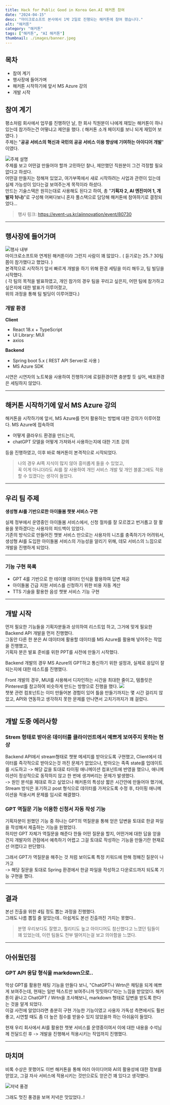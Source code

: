 ```yaml
---
title: Hack for Public Good in Korea Gen.AI 해커톤 참여
date: "2024-04-15"
desc: "마이크로소프트 본사에서 1박 2일로 진행되는 해커톤에 참여 했습니다."
alt: "해커톤"
category: "해커톤"
tags: ["해커톤", "AI 해커톤"]
thumbnail: ./images/banner.jpeg
---
```

## 목차
- 참여 계기
- 행사장에 들어가며
- 해커톤 시작하기에 앞서 MS Azure 강의
- 개발 시작

## 참여 계기
평소처럼 회사에서 업무를 진행하던 날, 한 회사 직원분이 나에게 재밌는 해커톤이 하나 있는데 참가하는건 어떻냐고 제안을 했다. ( 해커톤 소개 페이지를 보니 되게 재밌어 보였다. )  
주제는 "**공공 서비스의 혁신과 국민의 공공 서비스 이용 향상에 기여하는 아이디어 개발**" 이였다.

![주제 설명](./images/desc_1.png)  
주제를 보고 어떤걸 만들어야 할까 고민하던 찰나, 제안했던 직원분이 그건 걱정할 필요 없다고 하셨다.  
어떤걸 만들지는 정해져 있었고, 여가부쪽에서 새로 시작하려는 사업과 관련이 있는데 실제 가능성이 있다는걸 보여주는게 목적이라 하셨다.  
만드는 기술스택은 원히는대로 사용해도 된다고 하여, 총 "**기획자 2, AI 엔진미어 1, 개발자 1(나)**"로 구성해 어쩌다보니 혼자 풀스택으로 담당해 해커톤에 참여하기로 결정되었다...

> 행사 링크: https://event-us.kr/aiinnovation/event/80730  

---

## 행사장에 들어가며
![행사 내부](./images/행사_시작_전.jpeg)  
마이크로소프트와 연계된 해커톤이라 그런지 사람이 꽤 많았다.. ( 듣기로는 25..? 30팀쯤이 참가했다고 했었다. )  
본격적으로 시작하기 앞서 빠르게 개발을 하기 위해 환경 세팅을 미리 해두고, 팀 빌딩을 시작했다.  
( 각 팀의 목적을 발표하였고, 개인 참가의 경우 팀을 꾸리고 싶은지, 어떤 팀에 참가하고 싶은지에 대한 발표가 이루어졌고,  
위의 과정을 통해 팀 빌딩이 이루어졌다.)

### 개발 환경

**Client**
- React 18.x + TypeScript
- UI Library: MUI
- axios

**Backend**
- Spring boot 5.x ( REST API Server로 사용 )
- MS Azure SDK  
  
시연은 시연자의 노트북을 사용하여 진행하기에 로컬환경이면 충분할 듯 싶어, 배포환경은 세팅하지 않았다.

---

## 해커톤 시작하기에 앞서 MS Azure 강의
해커톤을 시작하기에 앞서, MS Azure를 먼저 활용하는 방법에 대한 강의가 이루어졌다.
MS Azure에 접속하여
- 어떻게 클라우드 환경을 만드는지,
- chatGPT 모델을 어떻게 가져와서 사용하는지에 대한 기초 강의  
  
등을 진행하였고, 이후 바로 해커톤이 본격적으로 시작되었다.  
> 나의 경우 AI쪽 지식이 많지 않아 흥미롭게 들을 수 있었고,   
> 꼭 이게 아니더라도 AI를 잘 사용하여 개인 서비스 개발 및 개인 블롣그에도 적용할 수 있겠다는 생각이 들었다.

---

## 우리 팀 주제 
**생성형 AI를 기반으로한 아이돌봄 챗봇 서비스 구현**
  
실제 정부에서 운영중인 아이돌봄 서비스에서, 신청 절차를 잘 모르겠고 번거롭고 잘 활용을 못하겠다는 사용자의 피드백이 있었다.    
기존의 방식으로 만들어진 챗봇 서비스 만으로는 사용자의 니즈를 충족하기가 어려워서, 생성형 AI를 도입한 아이돌봄 서비스의 가능성을 알리기 위해,
데모 서비스의 느낌으로 개발을 진행하게 되었다.

---

### 기능 구현 목록
- GPT 4를 기반으로 한 테이블 데이터 인식을 활용하여 답변 제공
- 아이돌봄 긴급 지원 서비스를 신청하기 위한 비용 자동 계산
- TTS 기술을 활용한 음성 챗봇 서비스 기능 구현

---

## 개발 시작

먼저 필요한 기능들을 기획자분들과 상의하여 리스트업 하고, 그거에 맞게 필요한 Backend API 개발을 먼저 진행했다.  
그동안 다른 한 분은 AI 데이터에 활용할 데이터를 MS Azure를 활용해 넣어주는 작업을 진행했고,  
기획자 분은 발표 준비를 위한 PPT를 사전에 만들기 시작했다.

Backend 개발의 경우 MS Azure의 GPT하고 통신하기 위한 설정과, 실제로 응답이 잘 되는지에 대한 테스트를 진행했다.  

Front 개발의 경우, MUI를 사용해서 디자인하는 시간을 최대한 줄이고, 템플릿은 Pinterest를 참고하여 비슷하게 만드는 방향으로 진행을 했다.
![](./images/프론트_시안.png)  
챗봇 관련 컴포넌트는 이미 만들어본 경험이 있어 틀을 만들기까지는 몇 시간 걸리지 않았고, API와 연동하고 생각하지 못한 문제를 만나면서 고치기까지가 꽤 걸렸다.

---

## 개발 도중 에러사항

### Strem 형태로 받아온 데이터를 클라이언트에서 예쁘게 보여주지 못하는 현상
Backend API에서 stream형태로 챗봇 메세지를 받아오도록 구현했고,
Client에서 데이터를 즉각적으로 받아오는것 까진 문제가 없었으나, 받아오는 족족 state를 업데이트를 시도하고 -> 해당 값을 토대로 타이핑 애니메이션 컴포넌트에 반영을 했으나,
애니메이션이 정상적으로 동작하지 않고 한 번에 생겨버리는 문제가 발생했다.   
-> 원인 분석을 제대로 하고 싶었으나 해커톤의 특성상 짧은 시간안에 만들어야 했기에, Stream 방식은 포기하고 post 형식으로 데이터를 가져오도록 수정 후, 타이핑 애니메이션을 적용시켜 문제를 임시로 해결했다.

### GPT 역질문 기능 이용한 신청서 자동 작성 기능
기획자분이 원했던 기능 중 하나는 GPT의 역질문을 통해 얻은 답변을 토대로 한글 파일을 작성해서 제출하는 기능을 원했었다.  
하지만 GPT 자체가 역질문을 해준다 한들 어떤 질문을 할지, 어떤거에 대한 답을 얻을건지 개발자의 관점에서 예측하기 어렵고 그걸 토대로 작성하는 기능을 만들기란 현재로선 어렵다고 판단했다.  

그래서 GPT가 역질문을 해주는 것 처럼 보이도록 특정 키워드에 한해 정해진 질문이 나가고   
-> 해당 질문을 토대로 Spring 환경에서 한글 파일을 작성하고 다운로드까지 되도록 기능 구현을 했다.

---

## 결과

본선 진출을 위한 4팀 정도 뽑는 과정을 진행했다.  
그래도 나름 뽑힐 줄 알았는데.. 아쉽게도 본선 진출까진 가지는 못했다..  
> 분명 우리보다도 잘했고, 퀄리티도 높고 아이디어도 참신했다고 느꼈던 팀들이 꽤 있었는데, 이런 팀들도 전부 떨어지는걸 보고 의아함을 느꼈다.

---

## 아쉬웠던점

### GPT API 응답 형식을 markdown으로..
막상 GPT를 활용한 채팅 기능을 만들다 보니, "ChatGPT나 Wrtn은 채팅을 되게 예쁘게 보여주는데, 현재는 일반 텍스트만 보여주니까 밋밋하다"라는 느낌을 받았었다.
해커톤이 끝나고 ChatGPT / Wrtn을 조사해보니, markdown 형태로 답변을 받도록 한다는 것을 알게 되었다.   
이걸 사전에 알았더라면 충분히 구현 가능한 기능이였고 사용자 가독성 측면에서도 훨씬 좋고, 시연할 때도 좀 더 높은 점수를 받을수 있지 않았을까 하는 아쉬움이 들었다.

현재 우리 회사에서 AI를 활용한 챗봇 서비스를 운영중이여서 이에 대한 내용을 수석님께 전달드린 후
-> 개발을 진행해서 적용시키는 작업까지 진행했다.  

---

## 마치며
비록 수상은 못했어도 이번 해커톤을 통해 여러 아이디어와 AI의 활용성에 대한 정보를 얻었고, 그걸 자사 서비스에 적용시키는 것만으로도 얻은건 꽤 있다고 생각했다.

![저녁 풍경](./images/dinner.jpeg)

그래도 멋진 풍경을 보며 저녁은 맛있었다..!
